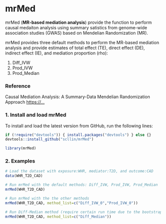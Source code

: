# mrMed
mrMed (**MR-based mediation analysis**) provide the function to perform causal medaiton analysis using summary satistics from genome-wide association studies (GWAS) based on Mendelian Randomization (MR).

mrMed provides three default methods to perform the MR-based mediation analysis and provide estimates of total effect (TE), direct effect (DE), indirect effect (IE), and mediation proportion (rho):
1. Diff_IVW
2. Prod_IVW
3. Prod_Median

### Reference
Causal Mediation Analysis: A Summary-Data Mendelian Randomization Approach
<https://...>

### 1. Install and load mrMed
To install and load the latest version from GitHub, run the following lines:
```r
if (!require("devtools")) { install.packages("devtools") } else {}
devtools::install_github("scllin/mrMed")
```

```r
library(mrMed)
```

### 2. Examples
```r
# Load the dataset with exposure:WHR, mediator:T2D, and outcome:CAD
data(WHR_T2D_CAD)

# Run mrMed with the default methods: Diff_IVW, Prod_IVW, Prod_Median
mrMed(WHR_T2D_CAD)

# Run mrMed with the the other methods
mrMed(WHR_T2D_CAD, method_list=c("Diff_IVW_0","Prod_IVW_0"))

# Run Diff-Median method (require certain run time due to the bootstrap procedure)
mrMed(WHR_T2D_CAD, method_list=c("Diff_Median"))
```